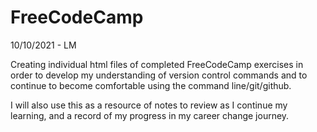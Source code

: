 # FreeCodeCamp
10/10/2021 - LM

Creating individual html files of completed FreeCodeCamp exercises in order to develop my understanding of version control commands and to continue to become comfortable using the command line/git/github.

I will also use this as a resource of notes to review as I continue my learning, and a record of my progress in my career change journey.
